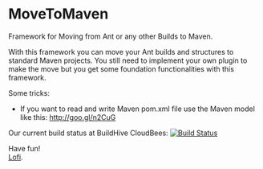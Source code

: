 MoveToMaven
===========

Framework for Moving from Ant or any other Builds to Maven.

With this framework you can move your Ant builds and structures to standard Maven projects. You still need
to implement your own plugin to make the move but you get some foundation functionalities with this framework.

Some tricks:
* If you want to read and write Maven pom.xml file use the Maven model like this: http://goo.gl/n2CuG 

Our current build status at BuildHive CloudBees: [![Build Status](https://buildhive.cloudbees.com/job/crowdcode-de/job/MoveToMaven/badge/icon)](https://buildhive.cloudbees.com/job/crowdcode-de/job/MoveToMaven/)

Have fun!         
[Lofi](http://lofidewanto.blogspot.com).
